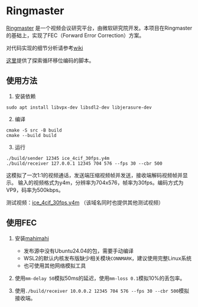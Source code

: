 # Ringmaster

[Ringmaster](https://github.com/microsoft/ringmaster) 是一个视频会议研究平台，由微软研究院开发。本项目在Ringmaster的基础上，实现了FEC（Forward Error Correction）方案。

对代码实现的细节分析请参考[wiki](https://github.com/lng205/ringmaster/wiki/系统架构)

[这里](https://github.com/lng205/ringmaster/tree/cyclicShift/scripts)提供了探索循环移位编码的脚本。

## 使用方法

1. 安装依赖
```
sudo apt install libvpx-dev libsdl2-dev libjerasure-dev
```

2. 编译
```
cmake -S src -B build
cmake --build build
```

3. 运行
```
./build/sender 12345 ice_4cif_30fps.y4m
./build/receiver 127.0.0.1 12345 704 576 --fps 30 --cbr 500
```

这模拟了一次1:1的视频通话，发送端压缩视频帧并发送，接收端解码视频帧并显示。
输入的视频格式为y4m，分辨率为704x576，帧率为30fps。编码方式为VP9，码率为500kbps。

测试视频：[ice_4cif_30fps.y4m](https://media.xiph.org/video/derf/y4m/ice_4cif_30fps.y4m)
（该域名同时也提供其他测试视频）

## 使用FEC

1. 安装[mahimahi](http://mahimahi.mit.edu/)
   - 发布源中没有Ubuntu24.04的包，需要手动编译
   - WSL2的默认内核发布版缺少相关模块`CONNMARK`，建议使用完整Linux系统
   - 也可使用其他网络模拟工具

2. 使用`mm-delay 50`模拟50ms的延迟，使用`mm-loss 0.1`模拟10%的丢包率。

3. 使用`./build/receiver 10.0.0.2 12345 704 576 --fps 30 --cbr 500`模拟接收端。